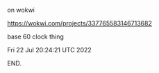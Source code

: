 on wokwi

  https://wokwi.com/projects/337765583146713682

base 60 clock thing

Fri 22 Jul 20:24:21 UTC 2022

END.
